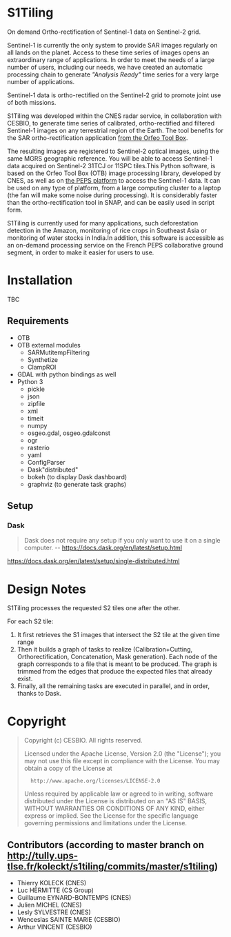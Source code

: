# S1Tiling
On demand Ortho-rectification of Sentinel-1 data on Sentinel-2 grid.

Sentinel-1 is currently the only system to provide SAR images regularly on all
lands on the planet. Access to these time series of images opens an
extraordinary range of applications. In order to meet the needs of a large
number of users, including our needs, we have created an automatic processing
chain to generate _"Analysis Ready"_ time series for a very large number of
applications.

Sentinel-1 data is ortho-rectified on the Sentinel-2 grid to promote joint use
of both missions.

S1Tiling was developed within the CNES radar service, in collaboration with
CESBIO, to generate time series of calibrated, ortho-rectified and filtered
Sentinel-1 images on any terrestrial region of the Earth. The tool benefits for
the SAR ortho-rectification application
[from the Orfeo Tool Box](https://www.orfeo-toolbox.org/).

The resulting images are registered to Sentinel-2 optical images, using the
same MGRS geographic reference. You will be able to access Sentinel-1 data
acquired on Sentinel-2 31TCJ or 11SPC tiles.This Python software, is based on
the Orfeo Tool Box (OTB) image processing library, developed by CNES, as well
as on [the PEPS platform](https://peps.cnes.fr/) to
access the Sentinel-1 data. It can be used on any type of platform, from a
large computing cluster to a laptop (the fan will make some noise during
processing). It is considerably faster than the ortho-rectification tool in
SNAP, and can be easily used in script form.

S1Tiling is currently used for many applications, such deforestation detection
in the Amazon, monitoring of rice crops in Southeast Asia or monitoring of
water stocks in India.In addition, this software is accessible as an on-demand
processing service on the French PEPS collaborative ground segment, in order to
make it easier for users to use.

# Installation

TBC

## Requirements

* OTB
* OTB external modules
  * SARMutitempFiltering
  * Synthetize
  * ClampROI
* GDAL with python bindings as well
* Python 3
  * pickle
  * json
  * zipfile
  * xml
  * timeit
  * numpy
  * osgeo.gdal, osgeo.gdalconst
  * ogr
  * rasterio
  * yaml
  * ConfigParser
  * Dask"distributed"
  * bokeh (to display Dask dashboard)
  * graphviz (to generate task graphs)

## Setup

### Dask
> Dask does not require any setup if you only want to use it on a single computer.
> -- https://docs.dask.org/en/latest/setup.html

https://docs.dask.org/en/latest/setup/single-distributed.html

# Design Notes

S1Tiling processes the requested S2 tiles one after the other.

For each S2 tile:

1. It first retrieves the S1 images that intersect the S2 tile at the given
   time range
2. Then it builds a graph of tasks to realize (Calibration+Cutting,
   Orthorectification, Concatenation, Mask generation). Each node of the graph
   corresponds to a file that is meant to be produced. The graph is trimmed
   from the edges that produce the expected files that already exist.
3. Finally, all the remaining tasks are executed in parallel, and in order,
   thanks to Dask.

# Copyright

>   Copyright (c) CESBIO. All rights reserved.
>
>   Licensed under the Apache License, Version 2.0 (the "License");
>   you may not use this file except in compliance with the License.
>   You may obtain a copy of the License at
>
>       http://www.apache.org/licenses/LICENSE-2.0
>
>   Unless required by applicable law or agreed to in writing, software
>   distributed under the License is distributed on an "AS IS" BASIS,
>   WITHOUT WARRANTIES OR CONDITIONS OF ANY KIND, either express or implied.
>   See the License for the specific language governing permissions and
>   limitations under the License.

## Contributors (according to master branch on http://tully.ups-tlse.fr/koleckt/s1tiling/commits/master/s1tiling)
- Thierry KOLECK (CNES)
- Luc HERMITTE (CS Group)
- Guillaume EYNARD-BONTEMPS (CNES)
- Julien MICHEL (CNES)
- Lesly SYLVESTRE (CNES)
- Wenceslas SAINTE MARIE (CESBIO)
- Arthur VINCENT (CESBIO)
